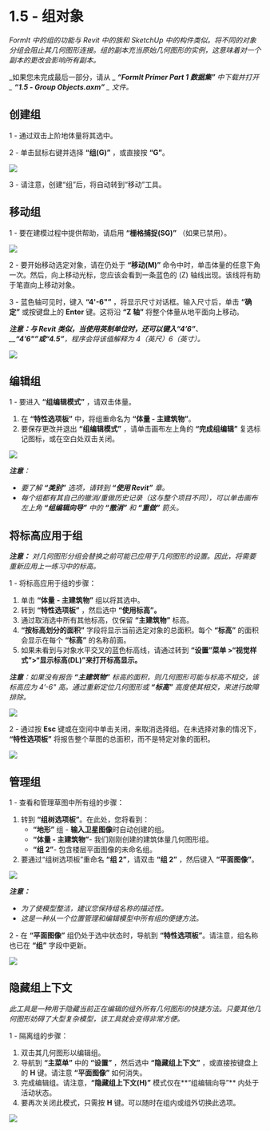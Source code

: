 # 1.5 - 组对象

_FormIt 中的组的功能与 Revit 中的族和 SketchUp 中的构件类似。将不同的对象分组会阻止其几何图形连接。组的副本充当原始几何图形的实例，这意味着对一个副本的更改会影响所有副本。_

_如果您未完成最后一部分，请从 _ _**“FormIt Primer Part 1 数据集”** 中下载并打开 _ _**“1.5 - Group Objects.axm”**_ _ 文件。_

## **创建组**

1 - 通过双击上阶地体量将其选中。

2 - 单击鼠标右键并选择 **“组(G)”** ，或直接按 **“G”**。

![](<../../.gitbook/assets/0 (1).jpeg>)

3 - 请注意，创建“组”后，将自动转到“移动”工具。

## **移动组**

1 - 要在建模过程中提供帮助，请启用 **“栅格捕捉(SG)”** （如果已禁用）。

![](<../../.gitbook/assets/1 (14).png>)

2 - 要开始移动选定对象，请在仍处于 **“移动(M)”** 命令中时，单击体量的任意下角一次。然后，向上移动光标，您应该会看到一条蓝色的 (Z) 轴线出现。该线将有助于笔直向上移动对象。

3 - 蓝色轴可见时，键入 **“4'-6"”** ，将显示尺寸对话框。输入尺寸后，单击 **“确定”** 或按键盘上的 **Enter** 键。这将沿 **“Z 轴”** 将整个体量从地平面向上移动。

_**注意：**__与 Revit 类似，当使用英制单位时，还可以键入__**“4’6”**、__**“4’6"”**__或__**“4.5”**，程序会将该值解释为 4（英尺）6（英寸）。_

![](<../../.gitbook/assets/2 (2).png>)

## **编辑组**

1 - 要进入 **“组编辑模式”** ，请双击体量。

1. 在 **“特性选项板”** 中，将组重命名为 **“体量 - 主建筑物”**。
2. 要保存更改并退出 **“组编辑模式”** ，请单击画布左上角的 **“完成组编辑”** 复选标记图标，或在空白处双击关闭。

![](<../../.gitbook/assets/3 (12) (1).png>)

_**注意**：_

* _要了解_ _**“类别”**_ _选项，请转到_ _**“使用 Revit”**_ _章。_‌
* _每个组都有其自己的撤消/重做历史记录（这与整个项目不同），可以单击画布左上角_ _**“组编辑向导”**_ _中的_ _**“撤消”**_ _和_ _**“重做”**_ _箭头。_

## **将标高应用于组**

_**注意：**_ _对几何图形分组会替换之前可能已应用于几何图形的设置。因此，将需要重新应用上一练习中的标高。_

1 - 将标高应用于组的步骤：

1. 单击 **“体量** **- 主建筑物”** 组以将其选中。
2. 转到 **“特性选项板”** ，然后选中 **“使用标高”。**
3. 通过取消选中所有其他标高，仅保留 **“主建筑物”** 标高。
4. **“按标高划分的面积”** 字段将显示当前选定对象的总面积。每个 **“标高”** 的面积会显示在每个 **“标高”** 的名称前面。
5. 如果未看到与对象水平交叉的蓝色标高线，请通过转到 **“设置”菜单 >“视觉样式”>“显示标高(DL)”来打开标高显示。**

_**注意**：如果没有报告_ _**“主建筑物”**_ _标高的面积，则几何图形可能与标高不相交，该标高应为 4’-6" 高。通过重新定位几何图形或_ _**“标高”**_ _高度使其相交，来进行故障排除。_

![](../../.gitbook/assets/levels-to-groups.png)

2 - 通过按 **Esc** 键或在空间中单击关闭，来取消选择组。在未选择对象的情况下， **“特性选项板”** 将报告整个草图的总面积，而不是特定对象的面积。

![](<../../.gitbook/assets/5 (15).png>)

## **管理组**

1 - 查看和管理草图中所有组的步骤：

1. 转到 **“组树选项板”**。在此处，您将看到：
   * **“地形”** 组 - **输入卫星图像**时自动创建的组。
   * **“体量 - 主建筑物”**- 我们刚刚创建的建筑体量几何图形组。
   * **“组 2”**- 包含楼层平面图像的未命名组。
2. 要通过“组树选项板”重命名 **“组 2”**，请双击 **“组 2”** ，然后键入 **“平面图像”**。

![](<../../.gitbook/assets/6 (4).png>)

_**注意：**_

* _为了使模型整洁，建议您保持组名称的描述性。_
* _这是一种从一个位置管理和编辑模型中所有组的便捷方法。_

2 - 在 **“平面图像”** 组仍处于选中状态时，导航到 **“特性选项板”**。请注意，组名称也已在 **“组”** 字段中更新。

![](<../../.gitbook/assets/7 (11).png>)

## **隐藏组上下文**

_此工具是一种用于隐藏当前正在编辑的组外所有几何图形的快捷方法。只要其他几何图形妨碍了大型复杂模型，该工具就会变得非常方便。_

1 - 隔离组的步骤：

1. 双击其几何图形以编辑组。
2. 导航到 **“主菜单”** 中的 **“设置”** ，然后选中 **“隐藏组上下文”** ，或直接按键盘上的 **H** 键。请注意 **“平面图像”** 如何消失。
3. 完成编辑组。请注意，**“隐藏组上下文(H)”** 模式仅在**“组编辑向导”** 内处于活动状态。
4. 要再次关闭此模式，只需按 **H** 键。可以随时在组内或组外切换此选项。

![](<../../.gitbook/assets/8 (5).png>)
